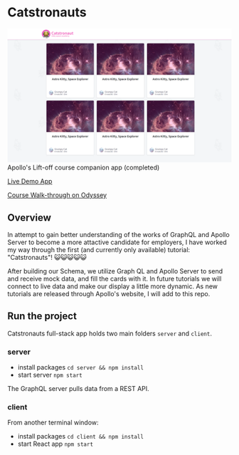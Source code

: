# Catstronauts

![cats](./cats.PNG)
Apollo's Lift-off course companion app (completed)

[Live Demo App](https://lift-off-client-demo.netlify.app/)

[Course Walk-through on Odyssey](https://odyssey.apollographql.com/lift-off-part1)

## Overview

In attempt to gain better understanding of the works of GraphQL and Apollo Server to become a more attactive candidate for employers, I have worked my way through the first (and currently only available) tutorial: "Catstronauts"! 😺😺😺😺😺 

After building our Schema, we utilize Graph QL and Apollo Server to send and receive mock data, and fill the cards with it.  In future tutorials we will connect to live data and make our display a little more dynamic.  As new tutorials are released through Apollo's website, I will add to this repo.

## Run the project

Catstronauts full-stack app holds two main folders `server` and `client`.

### server

- install packages `cd server && npm install`
- start server `npm start`

The GraphQL server pulls data from a REST API.

### client

From another terminal window:

- install packages `cd client && npm install`
- start React app `npm start`
